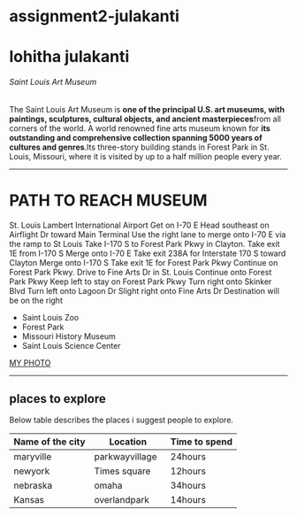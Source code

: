 # assignment2-julakanti
# lohitha julakanti
###### Saint Louis Art Museum

The Saint Louis Art Museum is **one of the principal U.S. art museums, with paintings, sculptures, cultural objects, and ancient masterpieces**from all corners of the world. A world renowned fine arts museum known for **its outstanding and comprehensive collection spanning 5000 years of cultures and genres**.Its three-story building stands in Forest Park in St. Louis, Missouri, where it is visited by up to a half million people every year. 


***
# PATH TO REACH MUSEUM
St. Louis Lambert International Airport
Get on I-70 E
Head southeast on Airflight Dr toward Main Terminal
Use the right lane to merge onto I-70 E via the ramp to St Louis
Take I-170 S to Forest Park Pkwy in Clayton. Take exit 1E from I-170 S
Merge onto I-70 E
Take exit 238A for Interstate 170 S toward Clayton
Merge onto I-170 S
Take exit 1E for Forest Park Pkwy
Continue on Forest Park Pkwy. Drive to Fine Arts Dr in St. Louis
Continue onto Forest Park Pkwy
Keep left to stay on Forest Park Pkwy
Turn right onto Skinker Blvd
Turn left onto Lagoon Dr
Slight right onto Fine Arts Dr
Destination will be on the right

* Saint Louis Zoo
* Forest Park
* Missouri History Museum
* Saint Louis Science Center

[MY PHOTO](mypic.jpeg)

***

## places to explore

Below table describes the places i suggest people to explore.

|Name of the city    |   Location    |   Time to spend  |
|--------------------|---------------|------------------|
|maryville       |parkwayvillage   |24hours      |
|newyork         |Times square     |12hours      |
|nebraska        |omaha            |34hours      |
|Kansas          |overlandpark     |14hours      |





